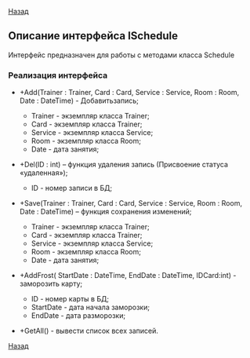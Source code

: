 [Назад](./API.md)

## Описание интерфейса ISchedule

Интерфейс предназначен для работы с методами класса Schedule

### Реализация интерфейса

+ +Add(Trainer : Trainer, Card : Card, Service : Service, Room : Room, Date : DateTime) - Добавитьзапись;
	* Trainer - экземпляр класса Trainer;
	* Card - экземпляр класса Trainer;
	* Service - экземпляр класса Service;
	* Room - экземпляр класса Room;
	* Date - дата занятия;

+ +Del(ID : int) – функция удаления запись (Присвоение статуса «удаленная»);
	* ID - номер записи в БД;

+ +Save(Trainer : Trainer, Card : Card, Service : Service, Room : Room, Date : DateTime) – функция сохранения изменений;
	* Trainer - экземпляр класса Trainer;
	* Card - экземпляр класса Trainer;
	* Service - экземпляр класса Service;
	* Room - экземпляр класса Room;
	* Date - дата занятия;

+ +AddFrost( StartDate : DateTime, EndDate : DateTime, IDCard:int) - заморозить карту;
	* ID - номер карты в БД;
	* StartDate - дата начала заморозки;
	* EndDate - дата разморозки;

+ +GetAll() - вывести список всех записей.

[Назад](./API.md)